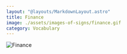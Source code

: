 ```yaml
---
layout: "@layouts/MarkdownLayout.astro"
title: Finance
image: ./assets/images-of-signs/finance.gif
category: Vocabulary
---
```


![Finance](@signs/finance.gif)
